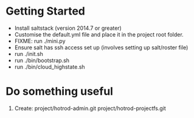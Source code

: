 # Getting Started

- Install saltstack (version 2014.7 or greater) 
- Customise the default.yml file and place it in the project root folder.
- FIXME: run ./mini.py
- Ensure salt has ssh access set up (involves setting up salt/roster file)
- run ./init.sh
- run ./bin/bootstrap.sh
- run ./bin/cloud_highstate.sh

# Do something useful

1) Create:
   project/hotrod-admin.git 
   project/hotrod-projectfs.git 
